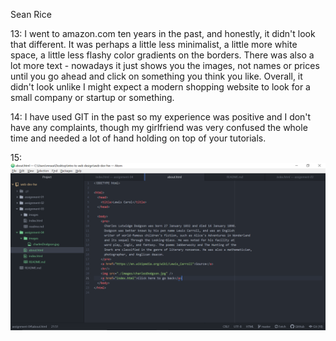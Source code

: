 Sean Rice

13: I went to amazon.com ten years in the past, and honestly, it didn't look that
    different. It was perhaps a little less minimalist, a little more white space,
    a little less flashy color gradients on the borders. There was also a lot more
    text - nowadays it just shows you the images, not names or prices until
    you go ahead and click on something you think you like. Overall, it didn't look
    unlike I might expect a modern shopping website to look for a small company or
    startup or something.

14: I have used GIT in the past so my experience was positive and I don't have
    any complaints, though my girlfriend was very confused the whole time and
    needed a lot of hand holding on top of your tutorials.

15:
![Assignment Screenshot](./images/screenshot.png)
